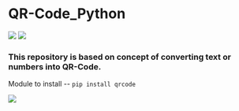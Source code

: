# QR-Code_Python
[![](https://img.shields.io/badge/Language-Python-blue)](https://www.python.org/) [![](https://img.shields.io/badge/Program-QR_Code-red)](https://github.com/InvisiblePro/QR-Code_Python/)


### This repository is based on concept of converting text or numbers into QR-Code.

Module to install -- `pip install qrcode`


[![](https://img.shields.io/badge/GitHub-InvisiblePro-blue?logo=github)](https://github.com/InvisiblePro) 
